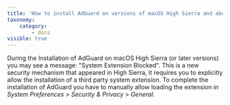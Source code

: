```yaml
---
title: 'How to install AdGuard on versions of macOS High Sierra and above'
taxonomy:
    category:
        - docs
visible: true
---
```


During the Installation of AdGuard on macOS High Sierra (or later versions) you may see a message: "System Extension Blocked". This is a new security mechanism that appeared in High Sierra, it requires you to explicitly allow the installation of a third party system extension. To complete the installation of AdGuard you have to manually allow loading the extension in *System Preferences* > *Security & Privacy* > *General*.
